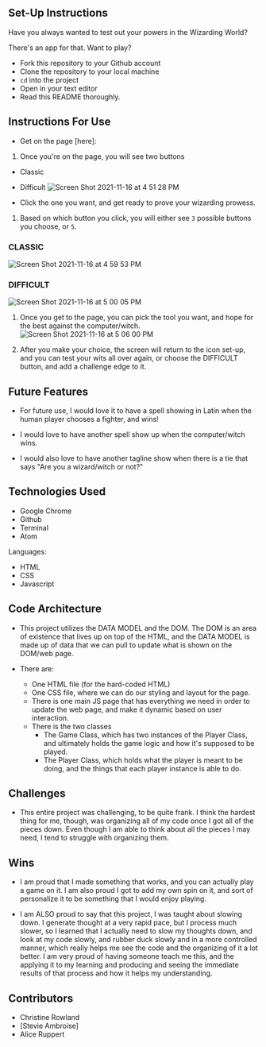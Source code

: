 ## Set-Up Instructions
Have you always wanted to test out your powers in the Wizarding World?

There's an app for that. Want to play?

- Fork this repository to your Github account
- Clone the repository to your local machine
- `cd` into the project
- Open in your text editor
- Read this README thoroughly.


## Instructions For Use

- Get on the page [here]:

1. Once you're on the page, you will see two buttons
- Classic
- Difficult
![Screen Shot 2021-11-16 at 4 51 28 PM](https://user-images.githubusercontent.com/89324625/142084764-66de88d1-c2c1-4048-9207-3242e2d94564.png)

- Click the one you want, and get ready to prove your wizarding prowess.

1. Based on which button you click, you will either see `3` possible buttons you
choose, or `5`.

### CLASSIC
![Screen Shot 2021-11-16 at 4 59 53 PM](https://user-images.githubusercontent.com/89324625/142085158-6cde75e4-1fd4-4683-914e-7fad564dc5b5.png)

### DIFFICULT
![Screen Shot 2021-11-16 at 5 00 05 PM](https://user-images.githubusercontent.com/89324625/142085172-bb7b4508-b23a-4bd4-8050-d81a0aea14bc.png)

1. Once you get to the page, you can pick the tool you want, and hope for the
best against the computer/witch.
![Screen Shot 2021-11-16 at 5 06 00 PM](https://user-images.githubusercontent.com/89324625/142086594-bf940e19-2484-4987-a009-0051eb1aaf3c.png)

1. After you make your choice, the screen will return to the icon set-up, and
you can test your wits all over again, or choose the DIFFICULT button, and add
a challenge edge to it.


## Future Features

- For future use, I would love it to have a spell showing in Latin when the
human player chooses a fighter, and wins!

- I would love to have another spell show up when the computer/witch wins.

- I would also love to have another tagline show when there is a tie that says
"Are you a wizard/witch or not?"

## Technologies Used

- Google Chrome
- Github
- Terminal
- Atom

Languages:

- HTML
- CSS
- Javascript

## Code Architecture

- This project utilizes the DATA MODEL and the DOM. The DOM is an area of
existence that lives up on top of the HTML, and the DATA MODEL is made up of
data that we can pull to update what is shown on the DOM/web page.

- There are:
   - One HTML file (for the hard-coded HTML)
   - One CSS file, where we can do our styling and layout for the page.
   - There is one main JS page that has everything we need in order to update
   the web page, and make it dynamic based on user interaction.
   - There is the two classes
     - The Game Class, which has two instances of the Player Class, and
     ultimately holds the game logic and how it's supposed to be played.
     - The Player Class, which holds what the player is meant to be doing, and
     the things that each player instance is able to do.

## Challenges

- This entire project was challenging, to be quite frank. I think the hardest
thing for me, though, was organizing all of my code once I got all of the
pieces down. Even though I am able to think about all the pieces I may need, I
tend to struggle with organizing them.

## Wins

- I am proud that I made something that works, and you can actually play a game
on it. I am also proud I got to add my own spin on it, and sort of personalize
it to be something that I would enjoy playing.

- I am ALSO proud to say that this project, I was taught about slowing down. I
generate thought at a very rapid pace, but I process much slower, so I learned
that I actually need to slow my thoughts down, and look at my code slowly, and
rubber duck slowly and in a more controlled manner, which really helps me see
the code and the organizing of it a lot better. I am very proud of having
someone teach me this, and the applying it to my learning and producing and
seeing the immediate results of that process and how it helps my understanding.

## Contributors

- Christine Rowland
- [Stevie Ambroise]
- Alice Ruppert
